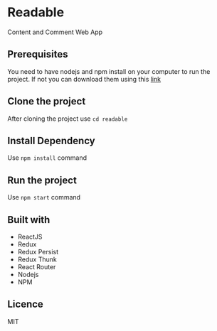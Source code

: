 # Readable
Content and Comment Web App

## Prerequisites
You need to have nodejs and npm install on your computer to run the project. If not you can download them using this [link](https://nodejs.org/en/download/)

## Clone the project
After cloning the project use `cd readable`

## Install Dependency
Use `npm install` command

## Run the project
Use `npm start` command

## Built with
* ReactJS
* Redux
* Redux Persist
* Redux Thunk
* React Router
* Nodejs
* NPM

## Licence
MIT
